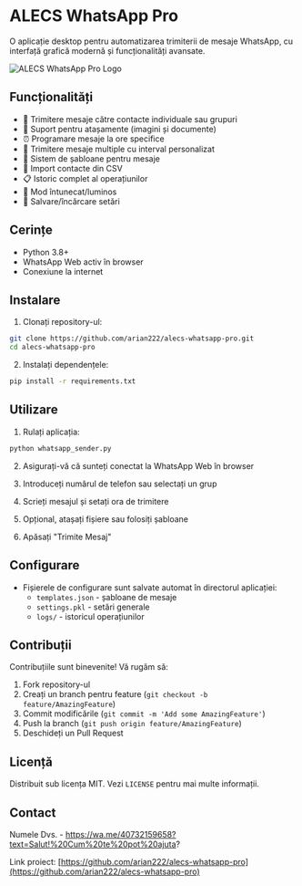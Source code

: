 # ALECS WhatsApp Pro

O aplicație desktop pentru automatizarea trimiterii de mesaje WhatsApp, cu interfață grafică modernă și funcționalități avansate.

![ALECS WhatsApp Pro Logo](screenshots/logo.png)

## Funcționalități

- 📱 Trimitere mesaje către contacte individuale sau grupuri
- 📎 Suport pentru atașamente (imagini și documente)
- ⏰ Programare mesaje la ore specifice
- 🔄 Trimitere mesaje multiple cu interval personalizat
- 📝 Sistem de șabloane pentru mesaje
- 👥 Import contacte din CSV
- 📋 Istoric complet al operațiunilor
- 🌙 Mod întunecat/luminos
- 💾 Salvare/încărcare setări

## Cerințe

- Python 3.8+
- WhatsApp Web activ în browser
- Conexiune la internet

## Instalare

1. Clonați repository-ul:
```bash
git clone https://github.com/arian222/alecs-whatsapp-pro.git
cd alecs-whatsapp-pro
```

2. Instalați dependențele:
```bash
pip install -r requirements.txt
```

## Utilizare

1. Rulați aplicația:
```bash
python whatsapp_sender.py
```

2. Asigurați-vă că sunteți conectat la WhatsApp Web în browser

3. Introduceți numărul de telefon sau selectați un grup

4. Scrieți mesajul și setați ora de trimitere

5. Opțional, atașați fișiere sau folosiți șabloane

6. Apăsați "Trimite Mesaj"

## Configurare

- Fișierele de configurare sunt salvate automat în directorul aplicației:
  - `templates.json` - șabloane de mesaje
  - `settings.pkl` - setări generale
  - `logs/` - istoricul operațiunilor

## Contribuții

Contribuțiile sunt binevenite! Vă rugăm să:

1. Fork repository-ul
2. Creați un branch pentru feature (`git checkout -b feature/AmazingFeature`)
3. Commit modificările (`git commit -m 'Add some AmazingFeature'`)
4. Push la branch (`git push origin feature/AmazingFeature`)
5. Deschideți un Pull Request

## Licență

Distribuit sub licența MIT. Vezi `LICENSE` pentru mai multe informații.

## Contact

Numele Dvs. - https://wa.me/40732159658?text=Salut!%20Cum%20te%20pot%20ajuta?

Link proiect: [https://github.com/arian222/alecs-whatsapp-pro](https://github.com/arian222/alecs-whatsapp-pro)
